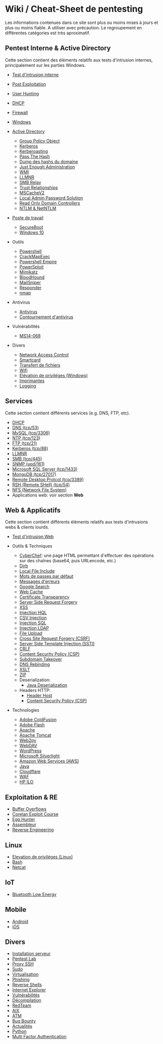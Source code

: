 # Wiki / Cheat-Sheet de pentesting
Les informations contenues dans ce site sont plus ou moins mises à jours et plus ou moins fiable. A utiliser avec précaution. Le regroupement en différentes catégories est très aproximatif.



Pentest Interne & Active Directory
----------------------------------
Cette section contient des éléments relatifs aux tests d'intrusion internes, principalement sur les parties Windows.

- [Test d'intrusion interne](/Test_d'intrusion_interne/)
- [Post Exploitation](/Post_Exploitation/)
- [User Hunting](/User_Hunting/)
- [DHCP](/DHCP/)
- [Firewall](/Firewall/)
- [Windows](/Windows/)

- [Active Directory](/Active_Directory/)
	- [Group Policy Object](/Group_Policy_Object/)
	- [Kerberos](/Kerberos/)
	- [Kerberoasting](/Kerberoasting/)
	- [Pass The Hash](/Pass_The_Hash/)
	- [Dump des hashs du domaine](/Dump_des_hashs_du_domaine/)
	- [Just Enough Administration](/Just_Enough_Administration/)
	- [WMI](/WMI/)
	- [LLMNR](/LLMNR/)
	- [SMB Relay](/SMB_Relay/)
	- [Trust Relationships](/Trust_Relationships/)
	- [MSCacheV2](/MsCacheV2/)
	- [Local Admin Password Solution](/LAPS/)
	- [Read Only Domain Controllers](/RODC/)
	- [NTLM & NetNTLM](/NTLM/)

- [Poste de travail](/Poste_de_travail/)
	- [SecureBoot](/SecureBoot/)
	- [Windows 10](/Windows_10/)

- Outils
	- [Powershell](/Powershell/)
	- [CrackMapExec](/CrackMapExec/)
	- [Powershell Empire](/Powershell_Empire/)
	- [PowerSploit](/PowerSploit/)
	- [Mimikatz](/Mimikatz/)
	- [BloodHound](/BloodHound/)
	- [MailSniper](/MailSniper/)
	- [Responder](/Responder/)
	- [nmap](/nmap/)

- Antivirus
    - [Antivirus](/Antivirus)
	- [Contournement d'antivirus](/Contournement_d'antivirus/)

- Vulnérabilités
	- [MS14-068](/MS14-068/)


- Divers
	- [Network Access Control](/Network_Access_Control/)
	- [Smartcard](/Smartcard/)
	- [Transfert de fichiers](/Transfert_de_fichiers/)
	- [Wifi](/Wifi/)
	- [Elévation de priviléges (Windows)](/Elévation_de_priviléges_(Windows)/)
	- [Imprimantes](/Imprimantes/)
	- [Logging](/Logging/)

Services
--------
Cette section contient différents services (e.g. DNS, FTP, etc).

- [DHCP](/DHCP/)
- [DNS (tcp/53)](/DNS/)
- [MySQL (tcp/3306)](/MySQL/)
- [NTP (tcp/123)](/NTP/)
- [FTP (tcp/21)](/FTP/)
- [Kerberos (tcp/88)](/Kerberos/)
- [LLMNR](/LLMNR/)
- [SMB (tcp/445)](/SMB/)
- [SNMP (upd/161)](/SNMP/)
- [Microsoft SQL Server (tcp/1433)](/Microsoft_SQL_Server/)
- [MongoDB (tcp/27017)](/MongoDB/)
- [Remote Desktop Protcol (tcp/3389)](/RDP/)
- [RSH (Remote SHell) (tcp/54)](/RSH/)
- [NFS (Network File System)](/NFS/)
- Applications web: voir section **Web**

Web & Applicatifs
---
Cette section contient différents éléments relatifs aux tests d'intrusions webs & clients lourds.

- [Test d'intrusion Web](/web/)

- Outils & Techniques
	- [CyberChef](https://gchq.github.io/CyberChef): une page HTML permettant d'effectuer des opérations sur des chaînes (base64, puis URLencode, etc.)
	- [Dirb](/Dirb/)
	- [Local File Include](/Local_File_Include/)
	- [Mots de passes par défaut](/Mots_de_passes_par_défaut/)
	- [Messages d'erreurs](/Messages_d'erreurs/)
	- [Google Search](/Google_Search/)
	- [Web Cache](/Web_Cache/)
	- [Certificate Transparency](/Certificate_Transparency/)
	- [Server Side Request Forgery](/SSRF/)
	- [XSS](/XSS/)
	- [Injection HQL](/HQL/)
	- [CSV Injection](/CSV_Injection/)
	- [Injection SQL](/SQL_Injection/)
	- [Injection LDAP](/LDAP_Injection/)
	- [File Upload](/Upload/)
	- [Cross Site Request Forgery (CSRF)](/CSRF/)
	- [Server Side Template Injection (SSTI)](/SSTI/)
	- [CRLF](/CRLF/)
	- [Content Security Policy (CSP)](/CSP/)
	- [Subdomain Takeover](/Subdomain_Takeover/)
	- [DNS Rebinding](/DNS_Rebinding/)
	- [XSLT](/XSLT/)
	- [ZIP](/ZIP/)
	- Deserialization:
		- [Java Deserialization](/Java_Deserialization/)
	- Headers HTTP:   
		- [Header Host](/Host_Header/)
		- [Content Security Policy (CSP)](/CSP/)
	
- Technologies
	- [Adobe ColdFusion](/Adobe_ColdFusion/)
	- [Adobe Flash](/Flash/)
	- [Apache](/Apache/)
	- [Apache Tomcat](/Apache_Tomcat/)
	- [Web2py](/Web2py/)
	- [WebDAV](/WebDAV/)
	- [WordPress](/WordPress/)
	- [Microsoft Silverlight](/Silverlight/)
	- [Amazon Web Services (AWS)](/AWS/)
	- [Java](/JAVA/)
	- [Cloudflare](/Cloudflare/)
	- [WAF](/WAF/)
	- [HP ILO](/HP_ILO/)

## Exploitation & RE
- [Buffer Overflows](/Buffer_Overflows/)
- [Corelan Exploit Course](/Corelan_Exploit_Course/)
- [Egg Hunter](/Egg_Hunter/)
- [Assembleur](/Assembleur/)
- [Reverse Engineering](/RE/)

Linux
-----
- [Elevation de priviléges (Linux)](/Elevation_de_priviléges_(Linux)/)
- [Bash](/Bash/)
- [Netcat](/Netcat/)

IoT
---
- [Bluetooth Low Energy](/BLE/)

Mobile
-----
- [Android](/Android/)
- [iOS](/iOS/)

Divers
------
- [Installation serveur](/Installation_serveur/)
- [Pentest Lab](/Pentest_Lab/)
- [Proxy SSH](/Proxy_SSH/)
- [Sudo](/Sudo/)
- [Virtualisation](/Virtualisation/)
- [Phishing](/Phishing/)
- [Reverse Shells](/Reverse_Shells/)
- [Internet Explorer](/Internet_Explorer/)
- [Vulnérabilités](/Vulnerabilités/)
- [Décompilation](/Décompilation/)
- [RedTeam](/RedTeam/)
- [AIX](/AIX/)
- [ATM](/ATM/)
- [Bug Bounty](/Bug_Bounty/)
- [Actualités](/Actualité/)
- [Python](/python/)
- [Multi Factor Authentication](/MFA/)
